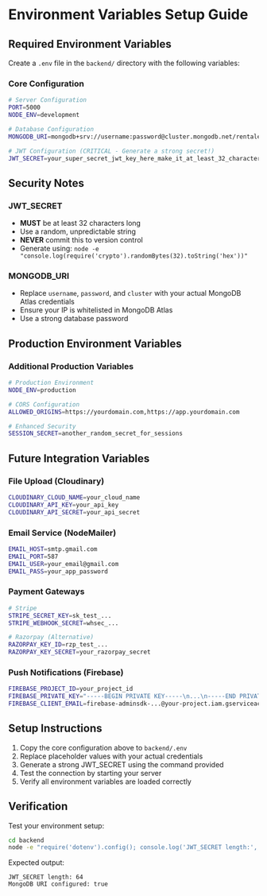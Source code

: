 # Environment Variables Setup Guide

## Required Environment Variables

Create a `.env` file in the `backend/` directory with the following variables:

### Core Configuration
```bash
# Server Configuration
PORT=5000
NODE_ENV=development

# Database Configuration
MONGODB_URI=mongodb+srv://username:password@cluster.mongodb.net/rentalease?retryWrites=true&w=majority

# JWT Configuration (CRITICAL - Generate a strong secret!)
JWT_SECRET=your_super_secret_jwt_key_here_make_it_at_least_32_characters_long
```

## Security Notes

### JWT_SECRET
- **MUST** be at least 32 characters long
- Use a random, unpredictable string
- **NEVER** commit this to version control
- Generate using: `node -e "console.log(require('crypto').randomBytes(32).toString('hex'))"`

### MONGODB_URI
- Replace `username`, `password`, and `cluster` with your actual MongoDB Atlas credentials
- Ensure your IP is whitelisted in MongoDB Atlas
- Use a strong database password

## Production Environment Variables

### Additional Production Variables
```bash
# Production Environment
NODE_ENV=production

# CORS Configuration
ALLOWED_ORIGINS=https://yourdomain.com,https://app.yourdomain.com

# Enhanced Security
SESSION_SECRET=another_random_secret_for_sessions
```

## Future Integration Variables

### File Upload (Cloudinary)
```bash
CLOUDINARY_CLOUD_NAME=your_cloud_name
CLOUDINARY_API_KEY=your_api_key  
CLOUDINARY_API_SECRET=your_api_secret
```

### Email Service (NodeMailer)
```bash
EMAIL_HOST=smtp.gmail.com
EMAIL_PORT=587
EMAIL_USER=your_email@gmail.com
EMAIL_PASS=your_app_password
```

### Payment Gateways
```bash
# Stripe
STRIPE_SECRET_KEY=sk_test_...
STRIPE_WEBHOOK_SECRET=whsec_...

# Razorpay (Alternative)
RAZORPAY_KEY_ID=rzp_test_...
RAZORPAY_KEY_SECRET=your_razorpay_secret
```

### Push Notifications (Firebase)
```bash
FIREBASE_PROJECT_ID=your_project_id
FIREBASE_PRIVATE_KEY="-----BEGIN PRIVATE KEY-----\n...\n-----END PRIVATE KEY-----\n"
FIREBASE_CLIENT_EMAIL=firebase-adminsdk-...@your-project.iam.gserviceaccount.com
```

## Setup Instructions

1. Copy the core configuration above to `backend/.env`
2. Replace placeholder values with your actual credentials
3. Generate a strong JWT_SECRET using the command provided
4. Test the connection by starting your server
5. Verify all environment variables are loaded correctly

## Verification

Test your environment setup:
```bash
cd backend
node -e "require('dotenv').config(); console.log('JWT_SECRET length:', process.env.JWT_SECRET?.length); console.log('MongoDB URI configured:', !!process.env.MONGODB_URI);"
```

Expected output:
```
JWT_SECRET length: 64
MongoDB URI configured: true
``` 